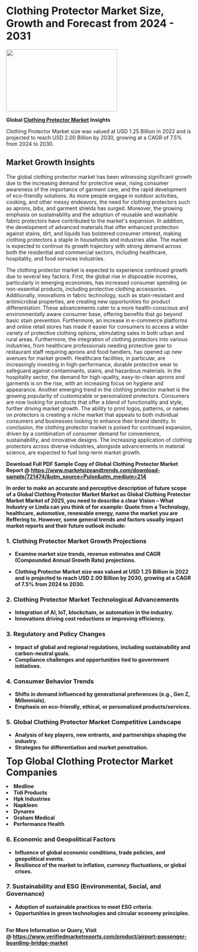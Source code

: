 <H1>Clothing Protector Market Size, Growth and Forecast from 2024 - 2031</H1><img class="aligncenter size-medium wp-image-584254" src="https://thirdeyenews.in/wp-content/uploads/2024/09/Global-Market-Research-300x168.jpeg" alt="" width="300" height="168" /><p><strong>Global&nbsp;<a href="https://www.marketsizeandtrends.com/download-sample/721474/&amp;utm_source=Pulse&amp;utm_medium=214">Clothing Protector Market</a> Insights</strong></p><p>Clothing Protector Market size was valued at USD 1.25 Billion in 2022 and is projected to reach USD 2.00 Billion by 2030, growing at a CAGR of 7.5% from 2024 to 2030.</p><p><h2>Market Growth Insights</h2> <p>The global clothing protector market has been witnessing significant growth due to the increasing demand for protective wear, rising consumer awareness of the importance of garment care, and the rapid development of eco-friendly solutions. As more people engage in outdoor activities, cooking, and other messy endeavors, the need for clothing protectors such as aprons, bibs, and garment shields has surged. Moreover, the growing emphasis on sustainability and the adoption of reusable and washable fabric protectors have contributed to the market's expansion. In addition, the development of advanced materials that offer enhanced protection against stains, dirt, and liquids has bolstered consumer interest, making clothing protectors a staple in households and industries alike. The market is expected to continue its growth trajectory with strong demand across both the residential and commercial sectors, including healthcare, hospitality, and food services industries.</p> <p><strong></strong></p> <p>The clothing protector market is expected to experience continued growth due to several key factors. First, the global rise in disposable incomes, particularly in emerging economies, has increased consumer spending on non-essential products, including protective clothing accessories. Additionally, innovations in fabric technology, such as stain-resistant and antimicrobial properties, are creating new opportunities for product differentiation. These advancements cater to a more health-conscious and environmentally aware consumer base, offering benefits that go beyond basic stain prevention. Furthermore, an increase in e-commerce platforms and online retail stores has made it easier for consumers to access a wider variety of protective clothing options, stimulating sales in both urban and rural areas. Furthermore, the integration of clothing protectors into various industries, from healthcare professionals needing protective gear to restaurant staff requiring aprons and food handlers, has opened up new avenues for market growth. Healthcare facilities, in particular, are increasingly investing in high-performance, durable protective wear to safeguard against contaminants, stains, and hazardous materials. In the hospitality sector, the demand for high-quality, easy-to-clean aprons and garments is on the rise, with an increasing focus on hygiene and appearance. Another emerging trend in the clothing protector market is the growing popularity of customizable or personalized protectors. Consumers are now looking for products that offer a blend of functionality and style, further driving market growth. The ability to print logos, patterns, or names on protectors is creating a niche market that appeals to both individual consumers and businesses looking to enhance their brand identity. In conclusion, the clothing protector market is poised for continued expansion, driven by a combination of consumer demand for convenience, sustainability, and innovative designs. The increasing application of clothing protectors across diverse industries, alongside advancements in material science, are expected to fuel long-term market growth.</p> <p><strong></p><p><span class=""><strong>Download Full PDF Sample Copy of Global Clothing Protector Market Report</strong> @ <a href="https://www.marketsizeandtrends.com/download-sample/721474/&amp;utm_source=Pulse&amp;utm_medium=214" target="_blank">https://www.marketsizeandtrends.com/download-sample/721474/&amp;utm_source=Pulse&amp;utm_medium=214</a></span></p><p>In order to make an accurate and perceptive description of future scope of a Global&nbsp;Clothing Protector Market Market as Global&nbsp;Clothing Protector Market Market of 2025, you need to describe a clear Vision &ndash; What Industry or Linda can you think of for example: Quote from a Technology, healthcare, automotive, renewable energy, name the market you are Reffering to. However, some general trends and factors usually impact market reports and their future outlook include:</p><h3>1.&nbsp;<strong>Clothing Protector Market Growth Projections</strong></h3><ul><li>Examine market size trends, revenue estimates and CAGR (Compounded Annual Growth Rate) projections.</li><li><p>Clothing Protector Market size was valued at USD 1.25 Billion in 2022 and is projected to reach USD 2.00 Billion by 2030, growing at a CAGR of 7.5% from 2024 to 2030.</p></li></ul><h3>2.&nbsp;<strong>Clothing Protector Market Technological Advancements</strong></h3><ul><li>Integration of AI, IoT, blockchain, or automation in the industry.</li><li>Innovations driving cost reductions or improving efficiency.</li></ul><h3>3.&nbsp;<strong>Regulatory and Policy Changes</strong></h3><ul><li>Impact of global and regional regulations, including sustainability and carbon-neutral goals.</li><li>Compliance challenges and opportunities tied to government initiatives.</li></ul><h3>4.&nbsp;<strong>Consumer Behavior Trends</strong></h3><ul><li>Shifts in demand influenced by generational preferences (e.g., Gen Z, Millennials).</li><li>Emphasis on eco-friendly, ethical, or personalized products/services.</li></ul><h3>5.&nbsp;<strong>Global Clothing Protector Market Competitive Landscape</strong></h3><ul><li>Analysis of key players, new entrants, and partnerships shaping the industry.</li><li>Strategies for differentiation and market penetration.</li></ul><p data-pm-slice="1 1 []"><span style="color: inherit; font-family: inherit; font-size: 25px;">Top Global Clothing Protector Market Companies</span></p><div class="" data-test-id=""><p><li>Medline</li><li> Tidi Products</li><li> Hpk Industries</li><li> Napkleen</li><li> Dynarex</li><li> Graham Medical</li><li> Performance Health</li></p></div><h3>6.&nbsp;<strong>Economic and Geopolitical Factors</strong></h3><ul><li>Influence of global economic conditions, trade policies, and geopolitical events.</li><li>Resilience of the market to inflation, currency fluctuations, or global crises.</li></ul><h3>7.&nbsp;<strong>Sustainability and ESG (Environmental, Social, and Governance)</strong></h3><ul><li>Adoption of sustainable practices to meet ESG criteria.</li><li>Opportunities in green technologies and circular economy principles.</li></ul><h2><strong style="font-size: 14px;">For More Information or Query, Visit @&nbsp;</strong><a style="background-color: #ffffff; font-size: 14px;" href="https://www.marketsizeandtrends.com/report/clothing-protector-market/" target="_blank">https://www.verifiedmarketreports.com/product/airport-passenger-boarding-bridge-market</a></h2>
